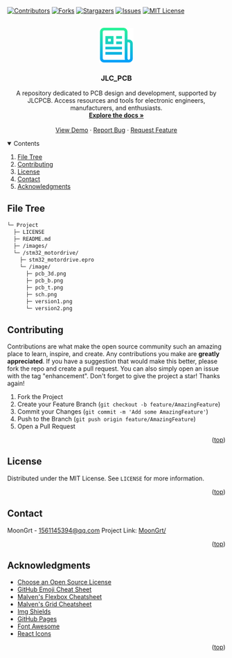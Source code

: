 <div id="top"></div>

[![Contributors][contributors-shield]][contributors-url]
[![Forks][forks-shield]][forks-url]
[![Stargazers][stars-shield]][stars-url]
[![Issues][issues-shield]][issues-url]
[![MIT License][license-shield]][license-url]


<!-- PROJECT LOGO -->
<br />
<div align="center">
	<a href="https://github.com/MoonGrt/JLC_PCB">
	<img src="images/logo.png" alt="Logo" width="80" height="80">
	</a>
<h3 align="center">JLC_PCB</h3>
	<p align="center">
	A repository dedicated to PCB design and development, supported by JLCPCB. Access resources and tools for electronic engineers, manufacturers, and enthusiasts.
	<br />
	<a href="https://github.com/MoonGrt/JLC_PCB"><strong>Explore the docs »</strong></a>
	<br />
	<br />
	<a href="https://github.com/MoonGrt/JLC_PCB">View Demo</a>
	·
	<a href="https://github.com/MoonGrt/JLC_PCB/issues">Report Bug</a>
	·
	<a href="https://github.com/MoonGrt/JLC_PCB/issues">Request Feature</a>
	</p>
</div>


<!-- CONTENTS -->
<details open>
  <summary>Contents</summary>
  <ol>
    <li><a href="#file-tree">File Tree</a></li>
    <li><a href="#contributing">Contributing</a></li>
    <li><a href="#license">License</a></li>
    <li><a href="#contact">Contact</a></li>
    <li><a href="#acknowledgments">Acknowledgments</a></li>
  </ol>
</details>


<!-- FILE TREE -->
## File Tree

```
└─ Project
  ├─ LICENSE
  ├─ README.md
  ├─ /images/
  └─ /stm32_motordrive/
    ├─ stm32_motordrive.epro
    └─ /image/
      ├─ pcb_3d.png
      ├─ pcb_b.png
      ├─ pcb_t.png
      ├─ sch.png
      ├─ version1.png
      └─ version2.png

```


<!-- CONTRIBUTING -->
## Contributing
Contributions are what make the open source community such an amazing place to learn, inspire, and create. Any contributions you make are **greatly appreciated**.
If you have a suggestion that would make this better, please fork the repo and create a pull request. You can also simply open an issue with the tag "enhancement".
Don't forget to give the project a star! Thanks again!
1. Fork the Project
2. Create your Feature Branch (`git checkout -b feature/AmazingFeature`)
3. Commit your Changes (`git commit -m 'Add some AmazingFeature'`)
4. Push to the Branch (`git push origin feature/AmazingFeature`)
5. Open a Pull Request
<p align="right">(<a href="#top">top</a>)</p>


<!-- LICENSE -->
## License
Distributed under the MIT License. See `LICENSE` for more information.
<p align="right">(<a href="#top">top</a>)</p>


<!-- CONTACT -->
## Contact
MoonGrt - 1561145394@qq.com
Project Link: [MoonGrt/](https://github.com/MoonGrt/)
<p align="right">(<a href="#top">top</a>)</p>


<!-- ACKNOWLEDGMENTS -->
## Acknowledgments
* [Choose an Open Source License](https://choosealicense.com)
* [GitHub Emoji Cheat Sheet](https://www.webpagefx.com/tools/emoji-cheat-sheet)
* [Malven's Flexbox Cheatsheet](https://flexbox.malven.co/)
* [Malven's Grid Cheatsheet](https://grid.malven.co/)
* [Img Shields](https://shields.io)
* [GitHub Pages](https://pages.github.com)
* [Font Awesome](https://fontawesome.com)
* [React Icons](https://react-icons.github.io/react-icons/search)   
<p align="right">(<a href="#top">top</a>)</p>


<!-- MARKDOWN LINKS & IMAGES -->
<!-- https://www.markdownguide.org/basic-syntax/#reference-style-links -->
[contributors-shield]: https://img.shields.io/github/contributors/MoonGrt/JLC_PCB.svg?style=for-the-badge
[contributors-url]: https://github.com/MoonGrt/JLC_PCB/graphs/contributors
[forks-shield]: https://img.shields.io/github/forks/MoonGrt/JLC_PCB.svg?style=for-the-badge
[forks-url]: https://github.com/MoonGrt/JLC_PCB/network/members
[stars-shield]: https://img.shields.io/github/stars/MoonGrt/JLC_PCB.svg?style=for-the-badge
[stars-url]: https://github.com/MoonGrt/JLC_PCB/stargazers
[issues-shield]: https://img.shields.io/github/issues/MoonGrt/JLC_PCB.svg?style=for-the-badge
[issues-url]: https://github.com/MoonGrt/JLC_PCB/issues
[license-shield]: https://img.shields.io/github/license/MoonGrt/JLC_PCB.svg?style=for-the-badge
[license-url]: https://github.com/MoonGrt/JLC_PCB/blob/master/LICENSE

